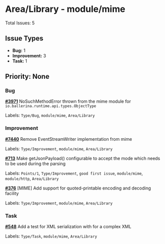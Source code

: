 # Area/Library - module/mime

Total Issues: 5

## Issue Types

- **Bug:** 1
- **Improvement:** 3
- **Task:** 1

## Priority: None

### Bug

**[#3971](https://github.com/ballerina-platform/ballerina-library/issues/3971)** NoSuchMethodError thrown from the mime module for `io.ballerina.runtime.api.types.ObjectType`

Labels: `Type/Bug`, `module/mime`, `Area/Library`

### Improvement

**[#7440](https://github.com/ballerina-platform/ballerina-library/issues/7440)** Remove EventStreamWriter implementation from mime

Labels: `Type/Improvement`, `module/mime`, `Area/Library`

**[#713](https://github.com/ballerina-platform/ballerina-library/issues/713)** Make getJsonPayload() configurable to accept the mode which needs to be used during the parsing

Labels: `Points/1`, `Type/Improvement`, `good first issue`, `module/mime`, `module/http`, `Area/Library`

**[#376](https://github.com/ballerina-platform/ballerina-library/issues/376)** [MIME] Add support for quoted-printable encoding and decoding facility

Labels: `Type/Improvement`, `module/mime`, `Area/Library`

### Task

**[#548](https://github.com/ballerina-platform/ballerina-library/issues/548)** Add a test for XML serialization with for a complex XML

Labels: `Type/Task`, `module/mime`, `Area/Library`

